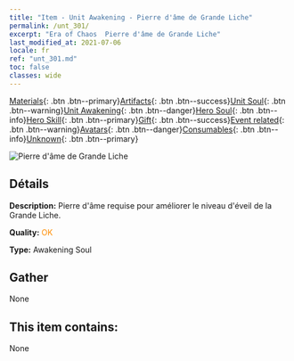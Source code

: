 ```yaml
---
title: "Item - Unit Awakening - Pierre d'âme de Grande Liche"
permalink: /unt_301/
excerpt: "Era of Chaos  Pierre d'âme de Grande Liche"
last_modified_at: 2021-07-06
locale: fr
ref: "unt_301.md"
toc: false
classes: wide
---
```

 [Materials](/ItemsFR/){: .btn .btn--primary}[Artifacts](/ItemsFR/Artifacts/){: .btn .btn--success}[Unit Soul](/ItemsFR/UnitSoul/){: .btn .btn--warning}[Unit Awakening](/ItemsFR/UnitAwakening/){: .btn .btn--danger}[Hero Soul](/ItemsFR/HeroSoul/){: .btn .btn--info}[Hero Skill](/ItemsFR/HeroSkill/){: .btn .btn--primary}[Gift](/ItemsFR/Gift/){: .btn .btn--success}[Event related](/ItemsFR/Events/){: .btn .btn--warning}[Avatars](/ItemsFR/Avatars/){: .btn .btn--danger}[Consumables](/ItemsFR/Consumables/){: .btn .btn--info}[Unknown](/ItemsFR/Unknown/){: .btn .btn--primary}

 ![Pierre d'âme de Grande Liche](/images/u/tia_wuyao.jpg)

## Détails
 **Description:** Pierre d'âme requise pour améliorer le niveau d'éveil de la Grande Liche.

 **Quality:** <span style="color: #FF8C00">OK</span>

 **Type:** Awakening Soul

## Gather

  None

## This item contains:

  None

